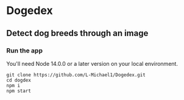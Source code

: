 # Dogedex

## Detect dog breeds through an image

### Run the app

You'll need Node 14.0.0 or a later version on your local environment.

```
git clone https://github.com/L-Michael1/Dogedex.git
cd dogdex
npm i
npm start
```
